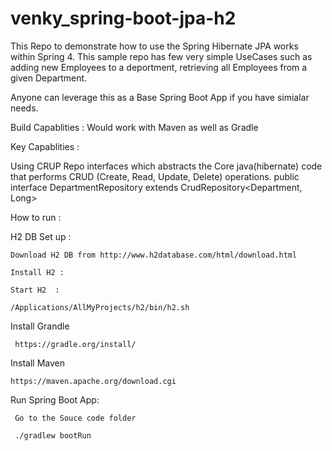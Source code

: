 # venky_spring-boot-jpa-h2

This Repo to demonstrate how to use the Spring Hibernate JPA works within Spring 4. This sample repo has few very simple 
UseCases such as adding new Employees to a deportment, retrieving all Employees from a given Department.

Anyone can leverage this as a Base Spring Boot App if you have simialar needs.


Build Capablities :
Would work with Maven as well as Gradle

Key Capablities :

Using CRUP Repo interfaces which abstracts the Core java(hibernate) code that performs CRUD (Create, Read, Update, Delete) 
operations.
    public interface DepartmentRepository extends CrudRepository<Department, Long>

    
How to run :

H2 DB Set up :

    Download H2 DB from http://www.h2database.com/html/download.html
    
    Install H2 : 
    
    Start H2  :
    
    /Applications/AllMyProjects/h2/bin/h2.sh
    
 Install Grandle 
 
     https://gradle.org/install/
 
 Install Maven
    
    https://maven.apache.org/download.cgi
 
 Run Spring Boot App:
 
     Go to the Souce code folder

     ./gradlew bootRun


